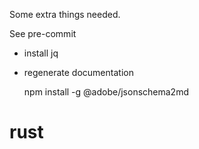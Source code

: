 Some extra things needed.



 See pre-commit

 - install jq


- regenerate documentation

    npm install -g @adobe/jsonschema2md

# rust







